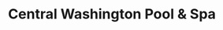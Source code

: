 ---
title: "Central Washington Pool & Spa"
url: /yakima/central-washington-pool-und-spa/
shop: Pool
---